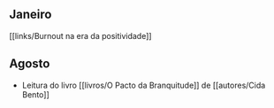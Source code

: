 ## Janeiro
[[links/Burnout na era da positividade]]

## Agosto
- Leitura do livro [[livros/O Pacto da Branquitude]] de [[autores/Cida Bento]]
